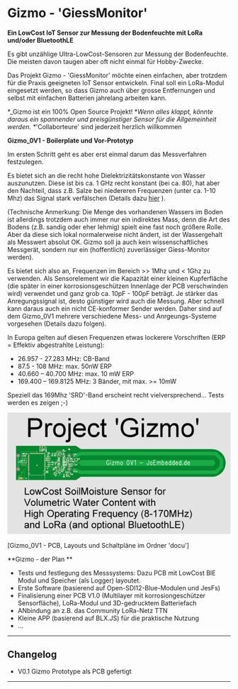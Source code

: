 # Gizmo - 'GiessMonitor' #
**Ein LowCost IoT Sensor zur Messung der Bodenfeuchte mit LoRa und/oder BluetoothLE**

Es gibt unzählige Ultra-LowCost-Sensoren zur Messung der Bodenfeuchte.
Die meisten davon taugen aber oft nicht einmal für Hobby-Zwecke.

Das Projekt Gizmo - 'GiessMonitor' möchte einen einfachen, aber trotzdem
für die Praxis geeigneten IoT Sensor entwickeln. Final soll ein LoRa-Modul
eingesetzt werden, so dass Gizmo auch über grosse Entfernungen und selbst mit
einfachen Batterien jahrelang arbeiten kann. 

*_Gizmo ist ein 100% Open Source Projekt! 
*_Wenn alles klappt, könnte daraus ein spannender und preisgünstiger Sensor für die Allgemeinheit werden.
*_'Collaborteure' sind jederzeit herzlich willkommen


**Gizmo_0V1 - Boilerplate und Vor-Prototyp**

Im ersten Schritt geht es aber erst einmal darum das Messverfahren festzulegen.

Es bietet sich an die recht hohe Dielektrizitätskonstante von Wasser auszunutzen. 
Diese ist bis ca. 1 GHz recht konstant (bei ca. 80), hat aber den Nachteil, dass z.B. Salze bei
niedereren Frequenzen (unter ca. 1-10 Mhz) das Signal stark verfälschen
(Details dazu [hier](https://de.wikipedia.org/wiki/Permittivit%C3%A4t) ).

(Technische Anmerkung: Die Menge des vorhandenen Wassers im Boden ist allerdings trotzdem auch immer nur ein indirektes Mass,
denn die Art des Bodens (z.B. sandig oder eher lehmig) spielt eine fast noch größere Rolle. Aber da diese sich lokal normalerweise nicht ändert,
ist der Wassergehalt als Messwert absolut OK. Gizmo soll ja auch kein wissenschaftliches Messgerät, sondern nur ein (hoffentlich) zuverlässiger Giess-Monitor werden).

Es bietet sich also an, Frequenzen im Bereich >> 1Mhz und < 1Ghz zu verwenden. Als Sensorelement wir die Kapazität einer kleinen 
Kupferfläche (die später in einer korrosionsgeschützen Innenlage der PCB verschwinden wird) verwendet und ganz grob ca. 10pF - 100pF beträgt.
Je stärker das Anregungssignal ist, desto günstiger wird auch die Messung. Aber schnell kann daraus auch ein nicht CE-konformer Sender werden.
Daher sind auf dem Gizmo_0V1 mehrere verschiedene Mess- und Anrgeungs-Systeme vorgesehen (Details dazu folgen). 

In Europa gelten auf diesen Frequenzen etwas lockerere Vorschriften (ERP = Effektiv abgestrahlte Leistung):
- 26.957 - 27.283 MHz: CB-Band
- 87.5 - 108 MHz: max. 50nW ERP 
- 40.660 – 40.700 MHz: max. 10 mW ERP
- 169.400 – 169.8125 MHz: 3 Bänder, mit max. >= 10mW

Speziell das 169Mhz 'SRD'-Band erscheint recht vielversprechend... Tests werden es zeigen ;-)

![Gizmo_0V1](./docu/pgizmo01.png)

[Gizmo_0V1 - PCB, Layouts und Schaltpläne im Ordner 'docu']


**Gizmo - der Plan **
- Tests und festlegung des Messsystems: Dazu PCB mit LowCost BlE Modul und Speicher (als Logger) layoutet.
- Erste Software (basierend auf Open-SDI12-Blue-Modulen und JesFs)
- Finalisierung einer PCB V1.0 (Multilayer mit korrosiongeschützer Sensorfläche), LoRa-Modul und 3D-gedrucktem Batteriefach
- ANbindung an z.B. das Community LoRa-Netz TTN
- Kleine APP (basierend auf BLX.JS) für die praktische Nutzung
- ...

---

## Changelog  ##
- V0.1  Gizmo Prototype als PCB gefertigt

---

